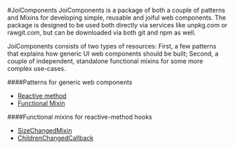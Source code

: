 #JoiComponents
JoiComponents is a package of both a couple of patterns and Mixins for developing simple, 
reusable and joiful web components. The package is designed to be used both directly via services 
like unpkg.com or rawgit.com, but can be downloaded via both git and npm as well.

JoiComponents consists of two types of resources: First, a few patterns
that explains how generic UI web components should be built; Second, a couple of independent, standalone 
functional mixins for some more complex use-cases.

####Patterns for generic web components
* [Reactive method](tutorials/Pattern1_ReactiveMethod.md)
* [Functional Mixin](tutorials/Pattern2_FunctionalMixin.md)

####Functional mixins for reactive-method hooks
* [SizeChangedMixin](tutorials/SizeChangedMixin.md)
* [ChildrenChangedCallback](tutorials/ChildrenChangedMixin.md)
